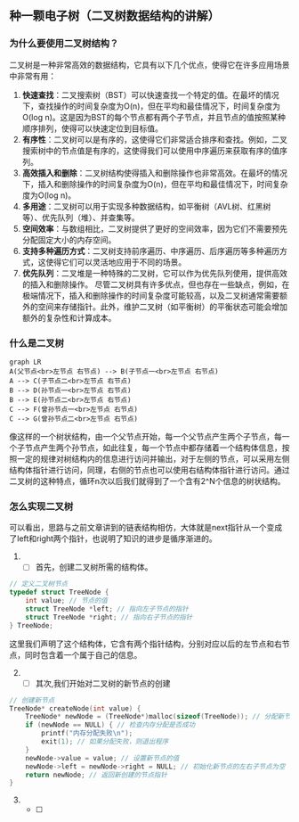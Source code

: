 
## 种一颗电子树（二叉树数据结构的讲解）
### 为什么要使用二叉树结构？
二叉树是一种非常高效的数据结构，它具有以下几个优点，使得它在许多应用场景中非常有用：
1. **快速查找**：二叉搜索树（BST）可以快速查找一个特定的值。在最坏的情况下，查找操作的时间复杂度为O(n)，但在平均和最佳情况下，时间复杂度为O(log n)。这是因为BST的每个节点都有两个子节点，并且节点的值按照某种顺序排列，使得可以快速定位到目标值。
2. **有序性**：二叉树可以是有序的，这使得它们非常适合排序和查找。例如，二叉搜索树中的节点值是有序的，这使得我们可以使用中序遍历来获取有序的值序列。
3. **高效插入和删除**：二叉树结构使得插入和删除操作也非常高效。在最坏的情况下，插入和删除操作的时间复杂度为O(n)，但在平均和最佳情况下，时间复杂度为O(log n)。
4. **多用途**：二叉树可以用于实现多种数据结构，如平衡树（AVL树、红黑树等）、优先队列（堆）、并查集等。
5. **空间效率**：与数组相比，二叉树提供了更好的空间效率，因为它们不需要预先分配固定大小的内存空间。
6. **支持多种遍历方式**：二叉树支持前序遍历、中序遍历、后序遍历等多种遍历方式，这使得它们可以灵活地应用于不同的场景。
7. **优先队列**：二叉堆是一种特殊的二叉树，它可以作为优先队列使用，提供高效的插入和删除操作。
尽管二叉树具有许多优点，但也存在一些缺点，例如，在极端情况下，插入和删除操作的时间复杂度可能较高，以及二叉树通常需要额外的空间来存储指针。此外，维护二叉树（如平衡树）的平衡状态可能会增加额外的复杂性和计算成本。

### 什么是二叉树
```mermaid
graph LR
A(父节点<br>左节点 右节点) --> B(子节点一<br>左节点 右节点)
A --> C(子节点二<br>左节点 右节点)
B --> D(孙节点一<br>左节点 右节点)
B --> E(孙节点二<br>左节点 右节点)
C --> F(曾孙节点一<br>左节点 右节点)
C --> G(曾孙节点二<br>左节点 右节点)

```
像这样的一个树状结构，由一个父节点开始，每一个父节点产生两个子节点，每一个子节点产生两个孙节点，如此往复，每一个节点中都存储着一个结构体信息，按照一定的规律对树结构内的信息进行访问并输出，对于左侧的节点，可以采用左侧结构体指针进行访问，同理，右侧的节点也可以使用右结构体指针进行访问。通过二叉树的这种特点，循环n次以后我们就得到了一个含有2^N个信息的树状结构。

### 怎么实现二叉树
可以看出，思路与之前文章讲到的链表结构相仿，大体就是next指针从一个变成了left和right两个指针，也说明了知识的进步是循序渐进的。
1. - [ ] 首先，创建二叉树所需的结构体。
```c
// 定义二叉树节点
typedef struct TreeNode {
    int value; // 节点的值
    struct TreeNode *left; // 指向左子节点的指针
    struct TreeNode *right; // 指向右子节点的指针
} TreeNode;
```
这里我们声明了这个结构体，它含有两个指针结构，分别对应以后的左节点和右节点，同时包含着一个属于自己的信息。

2. - [ ] 其次,我们开始对二叉树的新节点的创建
```c
// 创建新节点
TreeNode* createNode(int value) {
    TreeNode* newNode = (TreeNode*)malloc(sizeof(TreeNode)); // 分配新节点的内存
    if (newNode == NULL) { // 检查内存分配是否成功
        printf("内存分配失败\n");
        exit(1); // 如果分配失败，则退出程序
    }
    newNode->value = value; // 设置新节点的值
    newNode->left = newNode->right = NULL; // 初始化新节点的左右子节点为空
    return newNode; // 返回新创建的节点指针
}
```
3. - [ ] 
<!--stackedit_data:
eyJoaXN0b3J5IjpbOTY1NzkwMTgwLC0xMzg4ODQ4MjkwXX0=
-->